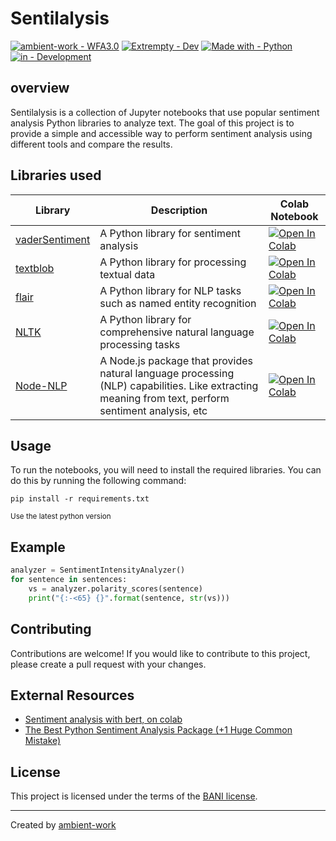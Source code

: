 # Sentilalysis


[![ambient-work - WFA3.0](https://img.shields.io/badge/ambient--work-Sentinalysis-2ea44f?style=for-the-badge&logo=github)](https://github.com/ambient-work/wfa3.0/)
[![Extrempty - Dev](https://img.shields.io/badge/Extrempty-Dev-89CFF0?style=for-the-badge&logo=telegram)](https://github.com/ambient-work/wfa3.0/)
[![Made with - Python](https://img.shields.io/badge/Made_with-Python-C0C2C9?style=for-the-badge&logo=python)](https://github.com/ambient-work/wfa3.0/)
[![in - Development](https://img.shields.io/badge/in-Development-ac3ccf?style=for-the-badge&logo=visualstudiocode)](https://github.com/ambient-work/wfa3.0/)



## overview
Sentilalysis is a collection of Jupyter notebooks that use popular sentiment analysis Python libraries to analyze text. The goal of this project is to provide a simple and accessible way to perform sentiment analysis using different tools and compare the results.

## Libraries used



| Library | Description | Colab Notebook |
| --- | --- | --- |
| [vaderSentiment](https://github.com/cjhutto/vaderSentiment) | A Python library for sentiment analysis | [![Open In Colab](https://img.shields.io/badge/Open%20in-Colab-orange.svg)](https://colab.research.google.com/drive/174X_S5SLDQNAFffOvQKYzVIY8dLRIHD_?usp=sharing) |
| [textblob](https://textblob.readthedocs.io/en/dev/) | A Python library for processing textual data | [![Open In Colab](https://img.shields.io/badge/Open%20in-Colab-orange.svg)](https://colab.research.google.com/drive/1fSb6gny8RlqcpaCWNDZjrN3HYFlO2dE9?usp=sharing) |
| [flair](https://github.com/flairNLP/flair) | A Python library for NLP tasks such as named entity recognition | [![Open In Colab](https://img.shields.io/badge/Open%20in-Colab-orange.svg)](https://colab.research.google.com/drive/1IIk1DtElZoQZTodhH40-k9fQ_lOLGuGG?usp=sharing) |
| [NLTK](https://github.com/flairNLP/flair) | A Python library for comprehensive natural language processing tasks | [![Open In Colab](https://img.shields.io/badge/Open%20in-Colab-orange.svg)](https://colab.research.google.com/drive/1FljbnD-iEw9eAPfa7blAVAJtEsAZJzDY?usp=sharing) |
| [Node-NLP](https://github.com/flairNLP/flair) | A Node.js package that provides natural language processing (NLP) capabilities. Like extracting meaning from text, perform sentiment analysis, etc | [![Open In Colab](https://img.shields.io/badge/Open%20in-Colab-cyan.svg)](https://colab.research.google.com/drive/19Cd1-jHMANOIfqP-6rW8UuVaHMRdmjnq?usp=sharing) |


## Usage
To run the notebooks, you will need to install the required libraries. You can do this by running the following command:

```
pip install -r requirements.txt
```
<sub>Use the latest python version</sub>

## Example

```python
analyzer = SentimentIntensityAnalyzer()
for sentence in sentences:
    vs = analyzer.polarity_scores(sentence)
    print("{:-<65} {}".format(sentence, str(vs)))
```


## Contributing
Contributions are welcome! If you would like to contribute to this project, please create a pull request with your changes.

## External Resources
- [Sentiment analysis with bert, on colab](https://colab.research.google.com/drive/1PHv-IRLPCtv7oTcIGbsgZHqrB5LPvB7S)
- [The Best Python Sentiment Analysis Package (+1 Huge Common Mistake)](https://towardsdatascience.com/the-best-python-sentiment-analysis-package-1-huge-common-mistake-d6da9ad6cdeb)

## License
This project is licensed under the terms of the [BANI license](LICENSE).

---

Created by [ambient-work](https://github.com/ambient-work)